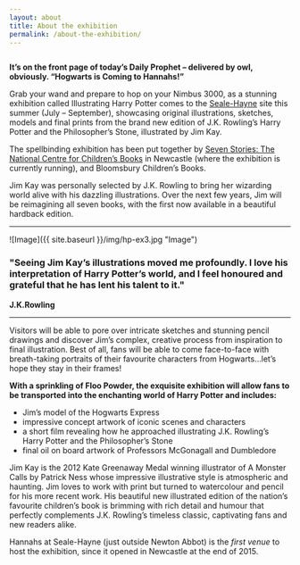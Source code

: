 ```yaml
---
layout: about
title: About the exhibition
permalink: /about-the-exhibition/
---
```


<img src="{{ site.baseurl }}/img/jimkay.jpg" alt="" class="article__image--portrait float-right">

**It’s on the front page of today’s Daily Prophet – delivered by owl, obviously. “Hogwarts is Coming to Hannahs!”**

Grab your wand and prepare to hop on your Nimbus 3000, as a stunning exhibition called Illustrating Harry Potter comes to the [Seale-Hayne](http://www.discoverhannahs.org) site this summer (July – September), showcasing original illustrations, sketches, models and final prints from the brand new edition of J.K. Rowling’s Harry Potter and the Philosopher’s Stone, illustrated by Jim Kay.

The spellbinding exhibition has been put together by [Seven Stories: The National Centre for Children’s Books](http://www.sevenstories.org.uk/) in Newcastle (where the exhibition is currently running), and Bloomsbury Children’s Books.

Jim Kay was personally selected by J.K. Rowling to bring her wizarding world alive with his dazzling illustrations. Over the next few years, Jim will be reimagining all seven books, with the first now available in a beautiful hardback edition.

<hr>

![Image]({{ site.baseurl }}/img/hp-ex3.jpg "Image")

### "Seeing Jim Kay’s illustrations moved me profoundly. I love his interpretation of Harry Potter’s world, and I feel honoured and grateful that he has lent his talent to it."

**J.K.Rowling**

<hr>

Visitors will be able to pore over intricate sketches and stunning pencil drawings and discover Jim’s complex, creative process from inspiration to final illustration. Best of all, fans will be able to come face-to-face with breath-taking portraits of their favourite characters from Hogwarts…let’s hope they stay in their frames!

**With a sprinkling of Floo Powder, the exquisite exhibition will allow fans to be transported into the enchanting world of Harry Potter and includes:**

- Jim’s model of the Hogwarts Express
- impressive concept artwork of iconic scenes and characters
- a short film revealing how he approached illustrating J.K. Rowling’s Harry Potter and the Philosopher’s Stone
- final oil on board artwork of Professors McGonagall and Dumbledore

Jim Kay is the 2012 Kate Greenaway Medal winning illustrator of A Monster Calls by Patrick Ness whose impressive illustrative style is atmospheric and haunting. Jim loves to work with print but turned to watercolour and pencil for his more recent work. His beautiful new illustrated edition of the nation’s favourite children’s book is brimming with rich detail and humour that perfectly complements J.K. Rowling’s timeless classic, captivating fans and new readers alike.

Hannahs at Seale-Hayne (just outside Newton Abbot) is the *first venue* to host the exhibition, since it opened in Newcastle at the end of 2015.
